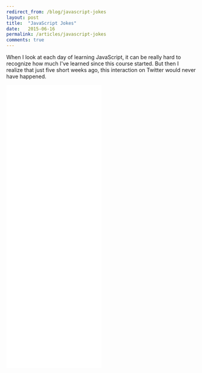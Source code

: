 ```yaml
---
redirect_from: /blog/javascript-jokes
layout: post
title:  "JavaScript Jokes"
date:   2015-06-16
permalink: /articles/javascript-jokes
comments: true
---
```


When I look at each day of learning JavaScript, it can be really hard to recognize how much I've learned since this course started. But then I realize that just five short weeks ago, this interaction on Twitter would never have happened.

<div class="storify">
<iframe src="//storify.com/angelariggs/coder-s-got-jokes/embed?header=false" width="50%" height="750" frameborder="no" allowtransparency="true"></iframe>